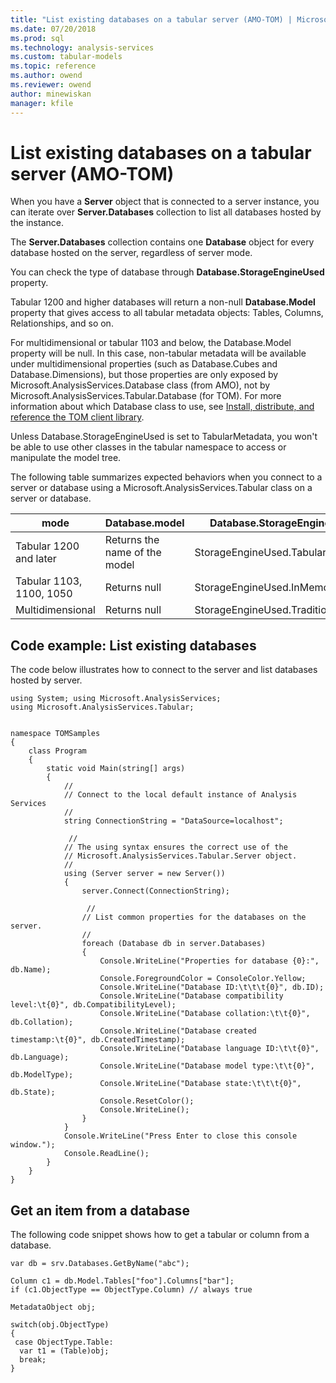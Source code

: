 ```yaml
---
title: "List existing databases on a tabular server (AMO-TOM) | Microsoft Docs"
ms.date: 07/20/2018
ms.prod: sql
ms.technology: analysis-services
ms.custom: tabular-models
ms.topic: reference
ms.author: owend
ms.reviewer: owend
author: minewiskan
manager: kfile
---
```

# List existing databases on a tabular server (AMO-TOM)

When you have a **Server** object that is connected to a server instance, you can iterate over **Server.Databases** collection to list all databases hosted by the instance. 

The **Server.Databases** collection contains one **Database** object for every database hosted on the server, regardless of server mode. 

You can check the type of database through **Database.StorageEngineUsed** property.  

Tabular 1200 and higher databases will return a non-null **Database.Model** property that gives access to all tabular metadata objects: Tables, Columns, Relationships, and so on.  

For multidimensional or tabular 1103 and below, the Database.Model property will be null. In this case, non-tabular metadata will be available under multidimensional properties (such as Database.Cubes and Database.Dimensions), but those properties are only exposed by Microsoft.AnalysisServices.Database class (from AMO), not by Microsoft.AnalysisServices.Tabular.Database (for TOM). For more information about which Database class to use, see [Install, distribute, and reference the TOM client library](install-distribute-and-reference-the-tabular-object-model.md).

Unless Database.StorageEngineUsed is set to TabularMetadata, you won't be able to use other classes in the tabular namespace to access or manipulate the model tree. 

The following table summarizes expected behaviors when you connect to a server or database using a Microsoft.AnalysisServices.Tabular class on a server or database. 

mode | Database.model | Database.StorageEngineUsed
-----|----------------|---------------------------
Tabular 1200 and later| Returns the name of the model| StorageEngineUsed.TabularMetadata 
Tabular 1103, 1100, 1050 | Returns null | StorageEngineUsed.InMemory 
Multidimensional | Returns null | StorageEngineUsed.Traditional 

## Code example: List existing databases

The code below illustrates how to connect to the server and list databases hosted by server. 

```
using System; using Microsoft.AnalysisServices; 
using Microsoft.AnalysisServices.Tabular; 

 
namespace TOMSamples 
{ 
    class Program 
    { 
        static void Main(string[] args) 
        { 
            // 
            // Connect to the local default instance of Analysis Services 
            // 
            string ConnectionString = "DataSource=localhost"; 

             // 
            // The using syntax ensures the correct use of the 
            // Microsoft.AnalysisServices.Tabular.Server object. 
            // 
            using (Server server = new Server()) 
            { 
                server.Connect(ConnectionString); 

                 // 
                // List common properties for the databases on the server. 
                // 
                foreach (Database db in server.Databases) 
                { 
                    Console.WriteLine("Properties for database {0}:", db.Name); 
                    Console.ForegroundColor = ConsoleColor.Yellow; 
                    Console.WriteLine("Database ID:\t\t\t{0}", db.ID); 
                    Console.WriteLine("Database compatibility level:\t{0}", db.CompatibilityLevel); 
                    Console.WriteLine("Database collation:\t\t{0}", db.Collation); 
                    Console.WriteLine("Database created timestamp:\t{0}", db.CreatedTimestamp); 
                    Console.WriteLine("Database language ID:\t\t{0}", db.Language); 
                    Console.WriteLine("Database model type:\t\t{0}", db.ModelType); 
                    Console.WriteLine("Database state:\t\t\t{0}", db.State); 
                    Console.ResetColor(); 
                    Console.WriteLine(); 
                } 
            } 
            Console.WriteLine("Press Enter to close this console window."); 
            Console.ReadLine(); 
        } 
    } 
} 
```


## Get an item from a database 

The following code snippet shows how to get a tabular or column from a database. 

```
var db = srv.Databases.GetByName("abc"); 

Column c1 = db.Model.Tables["foo"].Columns["bar"]; 
if (c1.ObjectType == ObjectType.Column) // always true 

MetadataObject obj; 

switch(obj.ObjectType) 
{ 
 case ObjectType.Table: 
  var t1 = (Table)obj; 
  break; 
} 
```